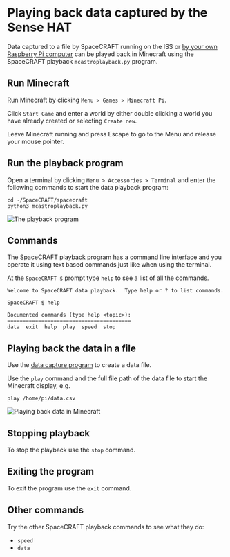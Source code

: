 
# Playing back data captured by the Sense HAT

Data captured to a file by SpaceCRAFT running on the ISS or [by your own Raspberry Pi computer](capturingdata.md) can be played back in Minecraft using the SpaceCRAFT playback `mcastroplayback.py` program.

## Run Minecraft

Run Minecraft by clicking `Menu > Games > Minecraft Pi`.

Click `Start Game` and enter a world by either double clicking a world you have already created or selecting `Create new`.

Leave Minecraft running and press Escape to go to the Menu and release your mouse pointer.

## Run the playback program

Open a terminal by clicking `Menu > Accessories > Terminal` and enter the following commands to start the data playback program:

```
cd ~/SpaceCRAFT/spacecraft
python3 mcastroplayback.py
```

![The playback program](../images/playbackhelp.png)

## Commands

The SpaceCRAFT playback program has a command line interface and you operate it using text based commands just like when using the terminal.

At the `SpaceCRAFT $` prompt type `help` to see a list of all the commands.

```
Welcome to SpaceCRAFT data playback.  Type help or ? to list commands.

SpaceCRAFT $ help

Documented commands (type help <topic>):
========================================
data  exit  help  play  speed  stop
```

## Playing back the data in a file

Use the [data capture program](capturingdata.md) to create a data file.

Use the `play` command and the full file path of the data file to start the Minecraft display, e.g.

```
play /home/pi/data.csv
```
![Playing back data in Minecraft](../images/playbackrunning.png)

## Stopping playback

To stop the playback use the `stop` command.

## Exiting the program

To exit the program use the `exit` command.

## Other commands

Try the other SpaceCRAFT playback commands to see what they do:
* `speed`
* `data`

